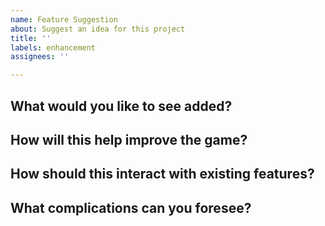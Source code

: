 ```yaml
---
name: Feature Suggestion
about: Suggest an idea for this project
title: ''
labels: enhancement
assignees: ''

---
```


## What would you like to see added?

## How will this help improve the game?

## How should this interact with existing features?

## What complications can you foresee?

